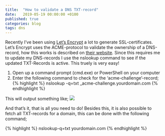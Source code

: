 ```yaml
---
title:  "How to validate a DNS TXT-record"
date:   2019-05-19 00:00:00 +0100
published: true
categories: blog
tags: dns
---
```

Recently I’ve been using [Let’s Encrypt][1] a lot to generate SSL-certificates. Let’s Encrypt uses the ACME-protocol to validate the ownership of a DNS-record, how this works is described on [their website][2]. Since this requires me to update my DNS-records I use the nslookup command to see if the updated TXT-Records is active. This truely is very easy!

1. Open up a command prompt (cmd.exe) or PowerShell on your computer
2. Enter the following command to check for the ‘acme-challenge’-record;
{% highlight %}
nslookup -q=txt _acme-challenge.yourdomain.com
{% endhighlight %}

This will output something like;
<img src="/images/2019/05/nslookup-result.png" />

And that’s it, that is all you need to do!
Besides this, it is also possible to fetch all TXT-records for a domain, this can be done with the following command;

{% highlight %}
nslookup-q=txt yourdomain.com
{% endhighlight %}

[1]: https://letsencrypt.org/ "Let's Encrypt"
[2]: https://letsencrypt.org/how-it-works/ "How does let's encrypt work"